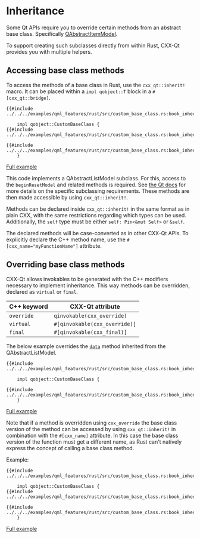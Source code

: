 <!--
SPDX-FileCopyrightText: 2023 Klarälvdalens Datakonsult AB, a KDAB Group company <info@kdab.com>
SPDX-FileContributor: Leon Matthes <leon.matthes@kdab.com>

SPDX-License-Identifier: MIT OR Apache-2.0
-->

# Inheritance

Some Qt APIs require you to override certain methods from an abstract base class.
Specifically [QAbstractItemModel](https://doc.qt.io/qt-6/qabstractitemmodel.html).

To support creating such subclasses directly from within Rust, CXX-Qt provides you with multiple helpers.

## Accessing base class methods
To access the methods of a base class in Rust, use the `cxx_qt::inherit!` macro.
It can be placed within a `impl qobject::T` block in a `#[cxx_qt::bridge]`.

```rust,ignore
{{#include ../../../examples/qml_features/rust/src/custom_base_class.rs:book_inherit_qalm}}

    impl qobject::CustomBaseClass {
{{#include ../../../examples/qml_features/rust/src/custom_base_class.rs:book_inherit_qalm_impl}}

{{#include ../../../examples/qml_features/rust/src/custom_base_class.rs:book_inherit_clear}}
    }
```
[Full example](https://github.com/KDAB/cxx-qt/blob/main/examples/qml_features/rust/src/custom_base_class.rs)

This code implements a QAbstractListModel subclass.
For this, access to the `beginResetModel` and related methods is required.
See [the Qt docs](https://doc.qt.io/qt-6/qabstractlistmodel.html) for more details on the specific subclassing requirements.
These methods are then made accessible by using `cxx_qt::inherit!`.

Methods can be declared inside `cxx_qt::inherit!` in the same format as in plain CXX, with the same restrictions regarding which types can be used.
Additionally, the `self` type must be either `self: Pin<&mut Self>` or `&self`.

The declared methods will be case-converted as in other CXX-Qt APIs.
To explicitly declare the C++ method name, use the `#[cxx_name="myFunctionName"]` attribute.

## Overriding base class methods

CXX-Qt allows invokables to be generated with the C++ modifiers necessary to implement inheritance.
This way methods can be overridden, declared as `virtual` or `final`.

| C++ keyword | CXX-Qt attribute              |
|-------------|-------------------------------|
| `override`  | `qinvokable(cxx_override)`    |
| `virtual`   | `#[qinvokable(cxx_override)]` |
| `final`     | `#[qinvokable(cxx_final)]`    |

The below example overrides the [`data`](https://doc.qt.io/qt-6/qabstractitemmodel.html#data) method inherited from the QAbstractListModel.
```rust,ignore
{{#include ../../../examples/qml_features/rust/src/custom_base_class.rs:book_inherit_qalm}}

    impl qobject::CustomBaseClass {

{{#include ../../../examples/qml_features/rust/src/custom_base_class.rs:book_inherit_data}}
    }
```
[Full example](https://github.com/KDAB/cxx-qt/blob/main/examples/qml_features/rust/src/custom_base_class.rs)

Note that if a method is overridden using `cxx_override` the base class version of the method can be accessed by using `cxx_qt::inherit!` in combination with the `#[cxx_name]` attribute.
In this case the base class version of the function must get a different name, as Rust can't natively express the concept of calling a base class method.

Example:
```rust,ignore
{{#include ../../../examples/qml_features/rust/src/custom_base_class.rs:book_inherit_qalm}}

    impl qobject::CustomBaseClass {
{{#include ../../../examples/qml_features/rust/src/custom_base_class.rs:book_inherit_qalm_impl}}

{{#include ../../../examples/qml_features/rust/src/custom_base_class.rs:book_inherit_can_fetch_more}}
    }
```
[Full example](https://github.com/KDAB/cxx-qt/blob/main/examples/qml_features/rust/src/custom_base_class.rs)
